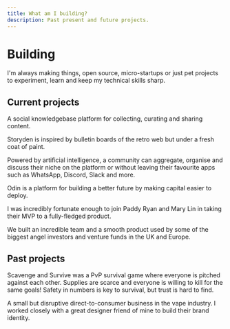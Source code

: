 ```yaml
---
title: What am I building?
description: Past present and future projects.
---
```


# Building

I'm always making things, open source, micro-startups or just pet projects to experiment, learn and keep my technical skills sharp.

## Current projects

<Card title="Storyden" image="https://www.storyden.org/social-1280-640.png" url="https://www.storyden.org/" verb="building" noun="storyden" layout="left">
A social knowledgebase platform for collecting, curating and sharing content.

Storyden is inspired by bulletin boards of the retro web but under a fresh coat of paint.

Powered by artificial intelligence, a community can aggregate, organise and discuss their niche on the platform or without leaving their favourite apps such as WhatsApp, Discord, Slack and more.
</Card>

<Card title="Odin" image="https://assets-global.website-files.com/6537e71aeecfbb6ef3c98e9e/654ce4cac9c7a74b4908c53a_mobile_home_image-min.webp" url="https://www.joinodin.com/" verb="building" layout="right" objectPosition="top">

Odin is a platform for building a better future by making capital
easier to deploy.

I was incredibly fortunate enough to join Paddy Ryan and Mary Lin
in taking their MVP to a fully-fledged product.

We built an incredible team and a smooth product used by some of
the biggest angel investors and venture funds in the UK and
Europe.

</Card>

## Past projects

<Card title="Scavenge & Survive" image="https://scavengesurvive.com/img/f3-survival.jpg" layout="left" objectPosition="center">

Scavenge and Survive was a PvP survival game where everyone is pitched against each other. Supplies are scarce and everyone is willing to kill for the same goals! Safety in numbers is key to survival, but trust is hard to find.

</Card>

<Card title="Vapourlish" image="https://mir-s3-cdn-cf.behance.net/project_modules/1400/1312a889853853.5e037599e5a3e.png" layout="right" objectPosition="right">

A small but disruptive direct-to-consumer business in the vape industry. I worked closely with a great designer friend of mine to build their brand identity.

</Card>
